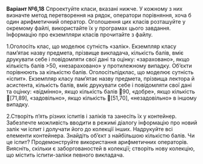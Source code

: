 **Варіант №6,18**
Спроектуйте класи, вказані нижче. У кожному з них визначте метод перетворення на рядок,  оператори  порівняння,  хоча  б  один  арифметичний  оператор.  Оголошення  цих  класів розташуйте  у  окремому  файлі,  використайте  їх  у  програмах  цього  завдання.  Інформацію  про екземпляри класів прочитайте з файлу.

1.Оголосіть клас, що моделює сутність «залік». Екземпляр класу пам’ятає назву предмета, прізвище викладача, кількість балів, вміє друкувати себе і повідомляти свої дані та оцінку: «зараховано», якщо кількість балів >50, «незараховано» у протилежному випадку. Об’єкти порівнюють за кількістю балів. Оголосітьпідклас, що моделює сутність «іспит». Екземпляр класу пам’ятає назву предмета, прізвища лектора й асистента, кількість балів, вміє друкувати себе і повідомляти свої дані та оцінку: «відмінно», якщо кількість балів 90, «добре», якщо кількість [71,89], «задовільно», якщо кількість [51,70], «незадовільно» в іншому випадку.

2.Створіть п’ять різних іспитів і заліків та занесіть їх у контейнер. Забезпечте можливість вводити в режимі діалогу інформацію про новий залік чи іспит і долучати його до колекції інших. Надрукуйте всі елементи контейнера. Знайдіть об’єкт з найбільшою кількістю балів. Чи це іспит? Продемонструйте використання арифметичних операторів. Виясніть, скільки є заборгованостей  в  колекції;  створіть  нову  колекцію,  що  містить  іспити-заліки  певного викладача.
